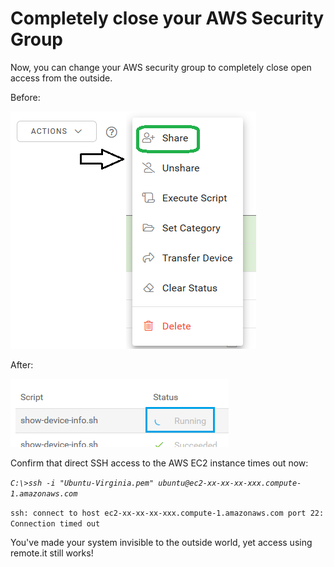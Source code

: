 # Completely close your AWS Security Group

Now, you can change your AWS security group to completely close open access from the outside.

Before:

![](../../.gitbook/assets/image%20%28498%29.png)

After:

![](../../.gitbook/assets/image%20%28183%29.png)

Confirm that direct SSH access to the AWS EC2 instance times out now:

_`C:\>ssh -i "Ubuntu-Virginia.pem" ubuntu@ec2-xx-xx-xx-xxx.compute-1.amazonaws.com`_ 

`ssh: connect to host ec2-xx-xx-xx-xxx.compute-1.amazonaws.com port 22: Connection timed out`

You've made your system invisible to the outside world, yet access using remote.it still works!



